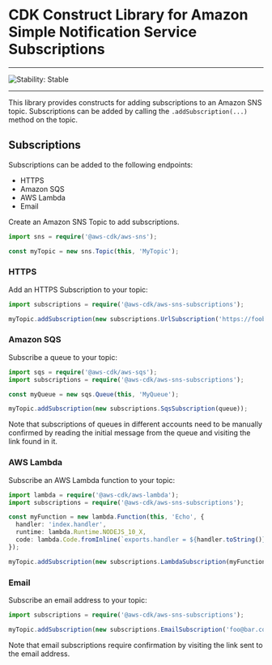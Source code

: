 # CDK Construct Library for Amazon Simple Notification Service Subscriptions
<!--BEGIN STABILITY BANNER-->

---

![Stability: Stable](https://img.shields.io/badge/stability-Stable-success.svg?style=for-the-badge)


---
<!--END STABILITY BANNER-->

This library provides constructs for adding subscriptions to an Amazon SNS topic.
Subscriptions can be added by calling the `.addSubscription(...)` method on the topic.

## Subscriptions

Subscriptions can be added to the following endpoints:

* HTTPS
* Amazon SQS
* AWS Lambda
* Email

Create an Amazon SNS Topic to add subscriptions.

```ts
import sns = require('@aws-cdk/aws-sns');

const myTopic = new sns.Topic(this, 'MyTopic');
```

### HTTPS

Add an HTTPS Subscription to your topic:

```ts
import subscriptions = require('@aws-cdk/aws-sns-subscriptions');

myTopic.addSubscription(new subscriptions.UrlSubscription('https://foobar.com/'));
```

### Amazon SQS

Subscribe a queue to your topic:

```ts
import sqs = require('@aws-cdk/aws-sqs');
import subscriptions = require('@aws-cdk/aws-sns-subscriptions');

const myQueue = new sqs.Queue(this, 'MyQueue');

myTopic.addSubscription(new subscriptions.SqsSubscription(queue));
```

Note that subscriptions of queues in different accounts need to be manually confirmed by
reading the initial message from the queue and visiting the link found in it.

### AWS Lambda

Subscribe an AWS Lambda function to your topic:

```ts
import lambda = require('@aws-cdk/aws-lambda');
import subscriptions = require('@aws-cdk/aws-sns-subscriptions');

const myFunction = new lambda.Function(this, 'Echo', {
  handler: 'index.handler',
  runtime: lambda.Runtime.NODEJS_10_X,
  code: lambda.Code.fromInline(`exports.handler = ${handler.toString()}`)
});

myTopic.addSubscription(new subscriptions.LambdaSubscription(myFunction));
```

### Email

Subscribe an email address to your topic:

```ts
import subscriptions = require('@aws-cdk/aws-sns-subscriptions');

myTopic.addSubscription(new subscriptions.EmailSubscription('foo@bar.com'));
```

Note that email subscriptions require confirmation by visiting the link sent to the
email address.

